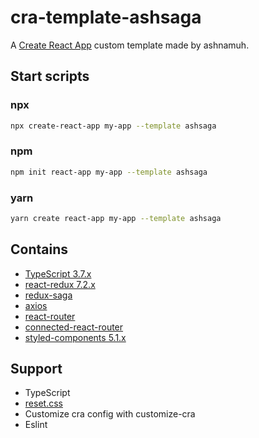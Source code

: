 # cra-template-ashsaga

A [Create React App](https://create-react-app.dev/) custom template made by ashnamuh.

## Start scripts

### npx

```sh
npx create-react-app my-app --template ashsaga
```

### npm

```sh
npm init react-app my-app --template ashsaga
```

### yarn

```sh
yarn create react-app my-app --template ashsaga
```

## Contains

- [TypeScript 3.7.x](https://github.com/microsoft/TypeScript)
- [react-redux 7.2.x](https://github.com/reduxjs/react-redux)
- [redux-saga](https://github.com/redux-saga/redux-saga)
- [axios](https://github.com/axios/axios)
- [react-router](https://github.com/ReactTraining/react-router)
- [connected-react-router](https://github.com/supasate/connected-react-router)
- [styled-components 5.1.x](https://github.com/styled-components/styled-components)

## Support

- TypeScript
- [reset.css](https://gist.github.com/DavidWells/18e73022e723037a50d6)
- Customize cra config with customize-cra
- Eslint
